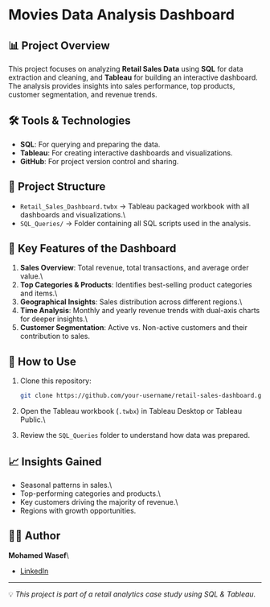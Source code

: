 # Movies Data Analysis Dashboard


## 📊 Project Overview

This project focuses on analyzing **Retail Sales Data** using **SQL**
for data extraction and cleaning, and **Tableau** for building an
interactive dashboard.\
The analysis provides insights into sales performance, top products,
customer segmentation, and revenue trends.

## 🛠️ Tools & Technologies

-   **SQL**: For querying and preparing the data.
-   **Tableau**: For creating interactive dashboards and visualizations.
-   **GitHub**: For project version control and sharing.

## 📂 Project Structure

-   `Retail_Sales_Dashboard.twbx` → Tableau packaged workbook with all
    dashboards and visualizations.\
-   `SQL_Queries/` → Folder containing all SQL scripts used in the
    analysis.

## 📌 Key Features of the Dashboard

1.  **Sales Overview**: Total revenue, total transactions, and average
    order value.\
2.  **Top Categories & Products**: Identifies best-selling product
    categories and items.\
3.  **Geographical Insights**: Sales distribution across different
    regions.\
4.  **Time Analysis**: Monthly and yearly revenue trends with dual-axis
    charts for deeper insights.\
5.  **Customer Segmentation**: Active vs. Non-active customers and their
    contribution to sales.

## 🚀 How to Use

1.  Clone this repository:

    ``` bash
    git clone https://github.com/your-username/retail-sales-dashboard.git
    ```

2.  Open the Tableau workbook (`.twbx`) in Tableau Desktop or Tableau
    Public.\

3.  Review the `SQL_Queries` folder to understand how data was prepared.



## 📈 Insights Gained

-   Seasonal patterns in sales.\
-   Top-performing categories and products.\
-   Key customers driving the majority of revenue.\
-   Regions with growth opportunities.



## 👨‍💻 Author

**Mohamed Wasef**\
- [LinkedIn](https://www.linkedin.com/in/mohamed-wasef-789743233/)


------------------------------------------------------------------------

💡 *This project is part of a retail analytics case study using SQL &
Tableau.*

